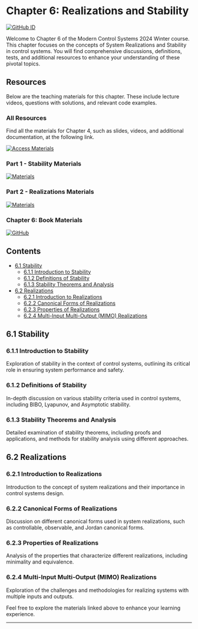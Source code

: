 # Chapter 6: Realizations and Stability
[![GitHub ID](https://img.shields.io/badge/GitHub-Masoudj2001-blue?style=flat&logo=github)](https://github.com/Masoudj2001)

Welcome to Chapter 6 of the Modern Control Systems 2024 Winter course. This chapter focuses on the concepts of System Realizations and Stability in control systems. You will find comprehensive discussions, definitions, tests, and additional resources to enhance your understanding of these pivotal topics.

## Resources
Below are the teaching materials for this chapter. These include lecture videos, questions with solutions, and relevant code examples.

### All Resources

Find all the materials for Chapter 4, such as slides, videos, and additional documentation, at the following link.

[![Access Materials](https://img.shields.io/badge/Access%20Materials-Google%20Drive-blue?style=for-the-badge&logo=google-drive)](https://drive.google.com/drive/folders/1Rm3QwCNURrjZJVrl1NlZ4EbaEhPlQGkd?usp=sharing)

### Part 1 - Stability Materials
[![Materials](https://img.shields.io/badge/Access-Materials-green?style=for-the-badge&logo=google-drive)](https://drive.google.com/drive/folders/1tKeA4zUPgCz_WZePgl9_q8Ax7GhiRU_z?usp=sharing)

### Part 2 - Realizations Materials
[![Materials](https://img.shields.io/badge/Access-Materials-blue?style=for-the-badge&logo=google-drive)](https://drive.google.com/drive/folders/1NgrNhuozTORqhhXw8LL63dfbg6WD2Aq4?usp=sharing)

### Chapter 6: Book Materials
[![GitHub](https://img.shields.io/badge/View_on-GitHub-black?style=for-the-badge&logo=github)](https://github.com/aras-labs/Modern_Control)

## Contents
- [6.1 Stability](#61-stability)
  - [6.1.1 Introduction to Stability](#611-introduction-to-stability)
  - [6.1.2 Definitions of Stability](#612-definitions-of-stability)
  - [6.1.3 Stability Theorems and Analysis](#613-stability-theorems-and-analysis)
- [6.2 Realizations](#62-realizations)
  - [6.2.1 Introduction to Realizations](#621-introduction-to-realizations)
  - [6.2.2 Canonical Forms of Realizations](#622-canonical-forms-of-realizations)
  - [6.2.3 Properties of Realizations](#623-properties-of-realizations)
  - [6.2.4 Multi-Input Multi-Output (MIMO) Realizations](#624-multi-input-multi-output-mimo-realizations)

## 6.1 Stability
### 6.1.1 Introduction to Stability
Exploration of stability in the context of control systems, outlining its critical role in ensuring system performance and safety.

### 6.1.2 Definitions of Stability
In-depth discussion on various stability criteria used in control systems, including BIBO, Lyapunov, and Asymptotic stability.

### 6.1.3 Stability Theorems and Analysis
Detailed examination of stability theorems, including proofs and applications, and methods for stability analysis using different approaches.

## 6.2 Realizations
### 6.2.1 Introduction to Realizations
Introduction to the concept of system realizations and their importance in control systems design.

### 6.2.2 Canonical Forms of Realizations
Discussion on different canonical forms used in system realizations, such as controllable, observable, and Jordan canonical forms.

### 6.2.3 Properties of Realizations
Analysis of the properties that characterize different realizations, including minimality and equivalence.

### 6.2.4 Multi-Input Multi-Output (MIMO) Realizations
Exploration of the challenges and methodologies for realizing systems with multiple inputs and outputs.

Feel free to explore the materials linked above to enhance your learning experience.

---

